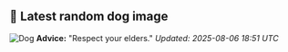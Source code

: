 ## 🐶 Latest random dog image
![Dog](https://images.dog.ceo/breeds/spaniel-blenheim/n02086646_3629.jpg)
**Advice:** "Respect your elders."
*Updated: 2025-08-06 18:51 UTC*

